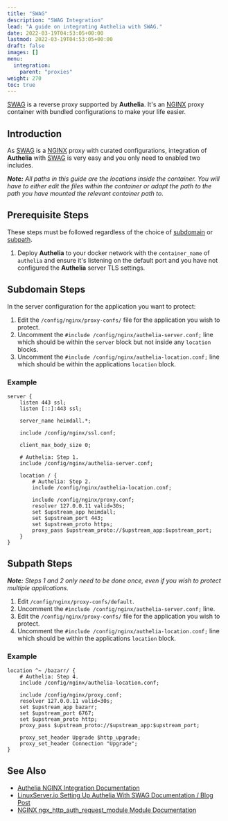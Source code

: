 ```yaml
---
title: "SWAG"
description: "SWAG Integration"
lead: "A guide on integrating Authelia with SWAG."
date: 2022-03-19T04:53:05+00:00
lastmod: 2022-03-19T04:53:05+00:00
draft: false
images: []
menu:
  integration:
    parent: "proxies"
weight: 270
toc: true
---
```


[SWAG] is a reverse proxy supported by **Authelia**. It's an [NGINX] proxy container with bundled configurations to make
your life easier.

## Introduction

As [SWAG] is a [NGINX] proxy with curated configurations, integration of **Authelia** with [SWAG] is very easy and you
only need to enabled two includes.

_**Note:** All paths in this guide are the locations inside the container. You will have to either edit the files within
the container or adapt the path to the path you have mounted the relevant container path to._

## Prerequisite Steps

These steps must be followed regardless of the choice of [subdomain](#subdomain-steps) or [subpath](#subpath-steps).

1. Deploy **Authelia** to your docker network with the `container_name` of `authelia` and ensure it's listening on the
   default port and you have not configured the **Authelia** server TLS settings.

## Subdomain Steps

In the server configuration for the application you want to protect:

1. Edit the `/config/nginx/proxy-confs/` file for the application you wish to protect.
2. Uncomment the `#include /config/nginx/authelia-server.conf;` line which should be within the `server` block
   but not inside any `location` blocks.
3. Uncomment the `#include /config/nginx/authelia-location.conf;` line which should be within the applications
   `location` block.

### Example

```nginx
server {
    listen 443 ssl;
    listen [::]:443 ssl;

    server_name heimdall.*;

    include /config/nginx/ssl.conf;

    client_max_body_size 0;

    # Authelia: Step 1.
    include /config/nginx/authelia-server.conf;

    location / {
        # Authelia: Step 2.
        include /config/nginx/authelia-location.conf;

        include /config/nginx/proxy.conf;
        resolver 127.0.0.11 valid=30s;
        set $upstream_app heimdall;
        set $upstream_port 443;
        set $upstream_proto https;
        proxy_pass $upstream_proto://$upstream_app:$upstream_port;
    }
}
```

## Subpath Steps

_**Note:** Steps 1 and 2 only need to be done once, even if you wish to protect multiple applications._

1. Edit `/config/nginx/proxy-confs/default`.
2. Uncomment the `#include /config/nginx/authelia-server.conf;` line.
3. Edit the `/config/nginx/proxy-confs/` file for the application you wish to protect.
4. Uncomment the `#include /config/nginx/authelia-location.conf;` line which should be within the applications
   `location` block.

### Example

```nginx
location ^~ /bazarr/ {
    # Authelia: Step 4.
    include /config/nginx/authelia-location.conf;

    include /config/nginx/proxy.conf;
    resolver 127.0.0.11 valid=30s;
    set $upstream_app bazarr;
    set $upstream_port 6767;
    set $upstream_proto http;
    proxy_pass $upstream_proto://$upstream_app:$upstream_port;

    proxy_set_header Upgrade $http_upgrade;
    proxy_set_header Connection "Upgrade";
}
```

## See Also

- [Authelia NGINX Integration Documentation](nginx.md)
- [LinuxServer.io Setting Up Authelia With SWAG Documentation / Blog Post](https://www.linuxserver.io/blog/2020-08-26-setting-up-authelia)
- [NGINX ngx_http_auth_request_module Module Documentation](https://nginx.org/en/docs/http/ngx_http_auth_request_module.html)

[SWAG]: https://docs.linuxserver.io/general/swag
[NGINX]: https://www.nginx.com/
